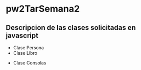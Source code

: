 # pw2TarSemana2
## Descripcion de las clases solicitadas en javascript

- Clase Persona
- Clase Libro
* Clase Consolas